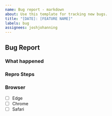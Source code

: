 ```yaml
---
name: Bug report - markdown
about: Use this template for tracking new bugs.
title: "[DATE]: [FEATURE NAME]"
labels: bug
assignees: joshjohanning
---
```


## Bug Report

<!-- input your bug report! -->

### What happened

<!-- input your bug report! -->

### Repro Steps

<!-- input your bug report! -->

### Browser

- [ ] Edge
- [ ] Chrome
- [ ] Safari
